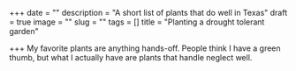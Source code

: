 +++
date = ""
description = "A short list of plants that do well in Texas"
draft = true
image = ""
slug = ""
tags = []
title = "Planting a drought tolerant garden"

+++
My favorite plants are anything hands-off. People think I have a green thumb, but what I actually have are plants that handle neglect well.